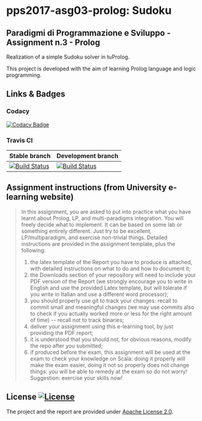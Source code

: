 # pps2017-asg03-prolog: Sudoku #

## Paradigmi di Programmazione e Sviluppo - Assignment n.3 - Prolog ##

Realization of a simple Sudoku solver in tuProlog.

This project is developed with the aim of learning Prolog language and logic programming.

## Links & Badges ##

### Codacy ###

[![Codacy Badge](https://api.codacy.com/project/badge/Grade/81a68877f6ab4e10a385bfd86958605f)](https://www.codacy.com/app/NiccoMlt/pps2017-asg03-prolog?utm_source=github.com&amp;utm_medium=referral&amp;utm_content=NiccoMlt/pps2017-asg03-prolog&amp;utm_campaign=Badge_Grade)


### Travis CI ###

<center>

|                                                                 Stable branch                                                                 |                                                               Development branch                                                               |
|-----------------------------------------------------------------------------------------------------------------------------------------------|------------------------------------------------------------------------------------------------------------------------------------------------|
| [![Build Status](https://travis-ci.com/NiccoMlt/pps2017-asg03-prolog.svg?branch=master)](https://travis-ci.com/NiccoMlt/pps2017-asg03-prolog) | [![Build Status](https://travis-ci.com/NiccoMlt/pps2017-asg03-prolog.svg?branch=develop)](https://travis-ci.com/NiccoMlt/pps2017-asg03-prolog) |

</center>

## Assignment instructions (from University e-learning website) ##

> In this assignment, you are asked to put into practice what you have learnt about Prolog, LP, and multi-paradigms integration. 
> You will freely decide what to implement. 
> It can be based on some lab or something entirely different. 
> Just try to be excellent, LP/multiparadigm, and exercise non-trivial things. 
> Detailed instructions are provided in the assignment template, plus the following:
> 1. the latex template of the Report you have to produce is attached, with detailed instructions on what to do and how to document it;
> 2. the Downloads section of your repository will need to include your PDF version of the Report
>    (we strongly encourage you to write in English and use the provided Latex template, but will tolerate if you write in Italian and use a different word processor);
> 3. you should properly use git to track your changes: recall to commit small and meaningful changes
>    (we may use commits also to check if you actually worked more or less for the right amount of time) -- recall not to track binaries;
> 4. deliver your assignment using this e-learning tool, by just providing the PDF report;
> 5. it is understood that you should not, for obvious reasons, modify the repo after you submitted;
> 6. if produced before the exam, this assignment will be used at the exam to check your knowledge on Scala: 
>    doing it properly will make the exam easier, doing it not so properly does not change things: you will be able to remedy at the exam so do not worry! 
> Suggestion: exercise your skills now!

## License [![License](https://img.shields.io/badge/License-Apache%202.0-blue.svg)](https://opensource.org/licenses/Apache-2.0) ##

The project and the report are provided under [Apache License 2.0](https://www.apache.org/licenses/LICENSE-2.0).
